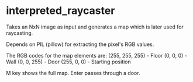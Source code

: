 # interpreted_raycaster
Takes an NxN image as input and generates a map which is later used for raycasting.

Depends on PIL (pillow) for extracting the pixel's RGB values.

The RGB codes for the map elements are:
(255, 255, 255) - Floor
(0, 0, 0) - Wall
(0, 0, 255) - Door
(255, 0, 0) - Starting position

M key shows the full map.
Enter passes through a door.
